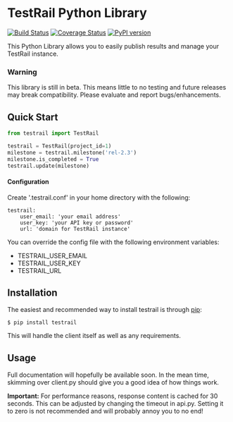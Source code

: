 # TestRail Python Library
[![Build Status](https://travis-ci.org/travispavek/testrail-python.svg?branch=master)](https://travis-ci.org/travispavek/testrail-python)
[![Coverage Status](https://coveralls.io/repos/github/travispavek/testrail-python/badge.svg?branch=master)](https://coveralls.io/github/travispavek/testrail-python?branch=master) [![PyPI version](https://badge.fury.io/py/testrail.svg)](https://badge.fury.io/py/testrail)

This Python Library allows you to easily publish results and manage your TestRail instance.  

### Warning
This library is still in beta.  This means little to no testing and future releases may break compatibility.  Please evaluate and report bugs/enhancements.

## Quick Start
```python
from testrail import TestRail

testrail = TestRail(project_id=1)
milestone = testrail.milestone('rel-2.3')
milestone.is_completed = True
testrail.update(milestone)
```

#### Configuration
Create '.testrail.conf' in your home directory with the following:
```
testrail:
    user_email: 'your email address'
    user_key: 'your API key or password'
    url: 'domain for TestRail instance'
```

You can override the config file with the following environment variables:

* TESTRAIL_USER_EMAIL
* TESTRAIL_USER_KEY
* TESTRAIL_URL

## Installation
The easiest and recommended way to install testrail is through [pip](https://pip.pypa.io):
```
$ pip install testrail
```

This will handle the client itself as well as any requirements.

## Usage
Full documentation will hopefully be available soon.  In the mean time, skimming over client.py should give you a good idea of how things work.

**Important:** For performance reasons, response content is cached for 30 seconds.  This can be adjusted by changing the timeout in api.py.  Setting it to zero is not recommended and will probably annoy you to no end!
